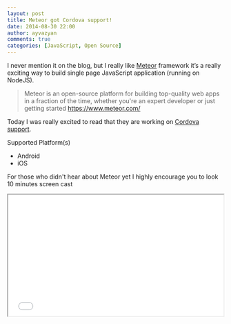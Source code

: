 ```yaml
---
layout: post
title: Meteor got Cordova support!
date: 2014-08-30 22:00
author: ayvazyan
comments: true
categories: [JavaScript, Open Source]
---
```

I never mention it on the blog, but I really like <a href="https://www.meteor.com/">Meteor</a> framework it’s a really exciting way to build single page JavaScript application (running on NodeJS).


<blockquote>Meteor is an open-source platform for building top-quality web apps in a fraction of the time, whether you're an expert developer or just getting started
<a href="https://www.meteor.com/">https://www.meteor.com/</a>
</blockquote>


<p>Today I was really excited to read that they are working on <a href="https://github.com/SpaceCapsule/Meteor-cordova/tree/883ecd8d9c11623e725f374d5935d83b0fe2ea0f" title="Meteor Cordova support">Cordova support</a>.

<p>Supported Platform(s)
<ul>
	<li>Android</li>
	<li>iOS</li>
</ul>


<!--more-->
For those who didn't hear about Meteor yet I highly encourage you to look 10 minutes screen cast 

<iframe src="//player.vimeo.com/video/40104996" width="500" height="281" webkitallowfullscreen mozallowfullscreen allowfullscreen></iframe>
